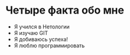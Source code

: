 # Четыре факта обо мне

- Я учился в Нетологии
- Я изучаю GIT
- Я добиваюсь успеха!
- Я люблю программировать